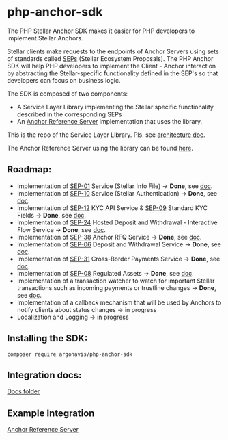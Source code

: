 # php-anchor-sdk

The PHP Stellar Anchor SDK makes it easier for PHP developers to implement Stellar Anchors.

Stellar clients make requests to the endpoints of Anchor Servers using sets of standards called [SEPs](https://developers.stellar.org/docs/fundamentals-and-concepts/stellar-ecosystem-proposals) (Stellar Ecosystem Proposals). The PHP Anchor SDK will help PHP developers to implement the Client - Anchor interaction by abstracting the Stellar-specific functionality defined in the SEP's so that developers can focus on business logic.

The SDK is composed of two components:
- A Service Layer Library implementing the Stellar specific functionality described in the corresponding SEPs
- An [Anchor Reference Server](https://github.com/Argo-Navis-Dev/anchor-reference-server) implementation that uses the library.

This is the repo of the Service Layer Library. Pls. see [architecture doc](https://github.com/Argo-Navis-Dev/php-anchor-sdk/blob/main/docs/architecture.md).

The Anchor Reference Server using the library can be found [here](https://github.com/Argo-Navis-Dev/anchor-reference-server).

## Roadmap:

- Implementation of [SEP-01](https://github.com/stellar/stellar-protocol/blob/master/ecosystem/sep-0001.md) Service (Stellar Info File) -> **Done**, see [doc](https://github.com/Argo-Navis-Dev/php-anchor-sdk/blob/main/docs/sep-01.md).
- Implementation of [SEP-10](https://github.com/stellar/stellar-protocol/blob/master/ecosystem/sep-0010.md) Service (Stellar Authentication) -> **Done**, see [doc](https://github.com/Argo-Navis-Dev/php-anchor-sdk/blob/main/docs/sep-10.md).
- Implementation of [SEP-12](https://github.com/stellar/stellar-protocol/blob/master/ecosystem/sep-0012.md) KYC API Service &  [SEP-09](https://github.com/stellar/stellar-protocol/blob/master/ecosystem/sep-0009.md) Standard KYC Fields -> **Done**, see [doc](https://github.com/Argo-Navis-Dev/php-anchor-sdk/blob/main/docs/sep-12.md).
- Implementation of [SEP-24](https://github.com/stellar/stellar-protocol/blob/master/ecosystem/sep-0024.md) Hosted Deposit and Withdrawal - Interactive Flow Service  -> **Done**, see [doc](https://github.com/Argo-Navis-Dev/php-anchor-sdk/blob/main/docs/sep-24.md).
- Implementation of [SEP-38](https://github.com/stellar/stellar-protocol/blob/master/ecosystem/sep-0038.md) Anchor RFQ Service -> **Done**, see [doc](https://github.com/Argo-Navis-Dev/php-anchor-sdk/blob/main/docs/sep-38.md).
- Implementation of [SEP-06](https://github.com/stellar/stellar-protocol/blob/master/ecosystem/sep-0006.md) Deposit and Withdrawal Service -> **Done**, see [doc](https://github.com/Argo-Navis-Dev/php-anchor-sdk/blob/main/docs/sep-06.md).
- Implementation of [SEP-31](https://github.com/stellar/stellar-protocol/blob/master/ecosystem/sep-0031.md) Cross-Border Payments Service -> **Done**, see [doc](https://github.com/Argo-Navis-Dev/php-anchor-sdk/blob/main/docs/sep-31.md).
- Implementation of [SEP-08](https://github.com/stellar/stellar-protocol/blob/master/ecosystem/sep-0008.md) Regulated Assets -> **Done**, see [doc](https://github.com/Argo-Navis-Dev/php-anchor-sdk/blob/main/docs/sep-08.md).
- Implementation of a transaction watcher to watch for important Stellar transactions such as incoming payments or trustline changes -> **Done**, see [doc](https://github.com/Argo-Navis-Dev/php-anchor-sdk/blob/main/docs/stellar_helpers.md).
- Implementation of a callback mechanism that will be used by Anchors to notify clients about status changes  -> in progress
- Localization and Logging -> in progress

## Installing the SDK:

`composer require argonavis/php-anchor-sdk`

## Integration docs:

[Docs folder](https://github.com/Argo-Navis-Dev/php-anchor-sdk/blob/main/docs/)

## Example Integration

[Anchor Reference Server](https://github.com/Argo-Navis-Dev/anchor-reference-server)
